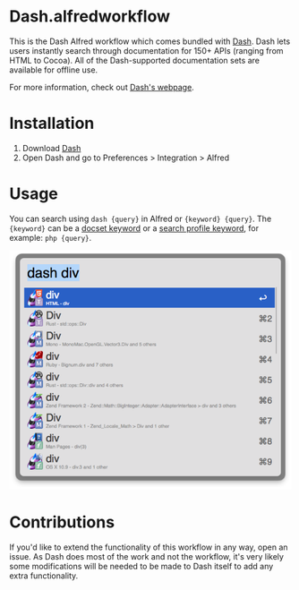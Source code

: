 Dash.alfredworkflow
====================

This is the Dash Alfred workflow which comes bundled with [Dash](http://kapeli.com/dash). Dash lets users instantly search through documentation for 150+ APIs (ranging from HTML to Cocoa). All of the Dash-supported documentation sets are available for offline use.

For more information, check out [Dash's webpage](http://kapeli.com/dash).

# Installation

1. Download [Dash](http://kapeli.com/dash)
2. Open Dash and go to Preferences > Integration > Alfred

# Usage

You can search using `dash {query}` in Alfred or `{keyword} {query}`. The `{keyword}` can be a [docset keyword](http://kapeli.com/dash_guide#docsetKeywords) or a [search profile keyword](http://kapeli.com/dash_guide#searchProfiles), for example: `php {query}`.

![screenshot][dash]


# Contributions

If you'd like to extend the functionality of this workflow in any way, open an issue. As Dash does most of the work and not the workflow, it's very likely some modifications will be needed to be made to Dash itself to add any extra functionality.

[dash]: ./screen.png  "Sample Dash result"
